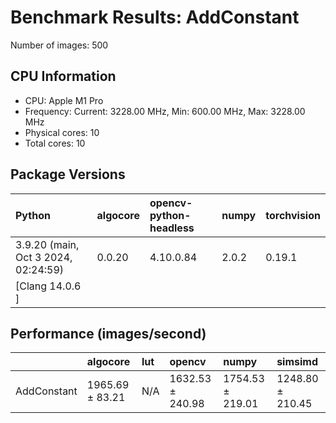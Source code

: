 # Benchmark Results: AddConstant

Number of images: 500

## CPU Information

- CPU: Apple M1 Pro
- Frequency: Current: 3228.00 MHz, Min: 600.00 MHz, Max: 3228.00 MHz
- Physical cores: 10
- Total cores: 10

## Package Versions

| Python                                | algocore   | opencv-python-headless   | numpy   | torchvision   |
|:--------------------------------------|:-----------|:-------------------------|:--------|:--------------|
| 3.9.20 (main, Oct  3 2024, 02:24:59)  | 0.0.20     | 4.10.0.84                | 2.0.2   | 0.19.1        |
| [Clang 14.0.6 ]                       |            |                          |         |               |

## Performance (images/second)

|             | algocore        | lut   | opencv           | numpy            | simsimd          |
|:------------|:----------------|:------|:-----------------|:-----------------|:-----------------|
| AddConstant | 1965.69 ± 83.21 | N/A   | 1632.53 ± 240.98 | 1754.53 ± 219.01 | 1248.80 ± 210.45 |
